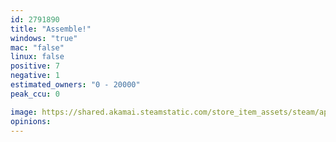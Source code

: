 ```yaml
---
id: 2791890
title: "Assemble!"
windows: "true"
mac: "false"
linux: false
positive: 7
negative: 1
estimated_owners: "0 - 20000"
peak_ccu: 0

image: https://shared.akamai.steamstatic.com/store_item_assets/steam/apps/2791890/header.jpg?t=1719387241
opinions:
---
```

